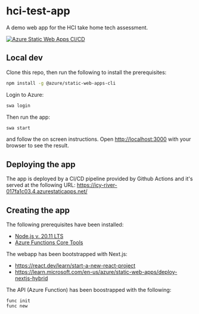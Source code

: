 # hci-test-app

A demo web app for the HCI take home tech assessment.

[![Azure Static Web Apps CI/CD](https://github.com/tabman83/hci-test-ui/actions/workflows/azure-static-web-apps-icy-river-017fa1c03.yml/badge.svg?branch=master)](https://github.com/tabman83/hci-test-ui/actions/workflows/azure-static-web-apps-icy-river-017fa1c03.yml)

## Local dev

Clone this repo, then run the following to install the prerequisites:

```bash
npm install -g @azure/static-web-apps-cli
```

Login to Azure:
```bash
swa login
```

Then run the app:
```bash
swa start
```

and follow the on screen instructions. 
Open [http://localhost:3000](http://localhost:3000) with your browser to see the result.

## Deploying the app

The app is deployed by a CI/CD pipeline provided by Github Actions and it's served at the following URL:
https://icy-river-017fa1c03.4.azurestaticapps.net/

## Creating the app

The following prerequisites have been installed:
- [Node.js v. 20.11 LTS](https://nodejs.org/en/download)
- [Azure Functions Core Tools](https://learn.microsoft.com/en-us/azure/azure-functions/functions-run-local?tabs=windows%2Cisolated-process%2Cnode-v4%2Cpython-v2%2Chttp-trigger%2Ccontainer-apps&pivots=programming-language-csharp#install-the-azure-functions-core-tools)

The webapp has been bootstrapped with Next.js:
- https://react.dev/learn/start-a-new-react-project
- https://learn.microsoft.com/en-us/azure/static-web-apps/deploy-nextjs-hybrid

The API (Azure Function) has been boostrapped with the following:
```
func init
func new 
```